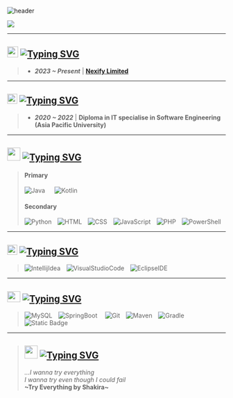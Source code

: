 ![header](https://capsule-render.vercel.app/api?type=waving&color=gradient&section=footer&height=135&text=Greetings%20everyone&fontSize=35&animation=fadeIn&fontAlign=22&fontAlignY=80)

![](http://github-profile-summary-cards.vercel.app/api/cards/profile-details?username=ICitiesMaxQ&theme=midnight_purple)

<hr>

## <img src="https://i.giphy.com/media/v1.Y2lkPTc5MGI3NjExY2dnMmR0YWFxNHJyYWZ5a29oZTY4NXprY2ZhZXE3cHJzYmN2b3N1NyZlcD12MV9pbnRlcm5hbF9naWZfYnlfaWQmY3Q9Zw/H1dxi6xdh4NGQCZSvz/giphy.gif" height=25> **[![Typing SVG](https://readme-typing-svg.demolab.com?font=Inconsolata&weight=600&size=30&duration=1200&pause=1000&color=81A6FF&vCenter=true&random=false&width=90&height=30&lines=Career)](https://git.io/typing-svg)**
> - ***2023 ~ Present*** | **[Nexify Limited](http://www.nexify.com.hk)**

<hr>

## <img src="https://media1.giphy.com/media/v1.Y2lkPTc5MGI3NjExbmw5Nzc3OHZ6ZDJ5b3Via3loYml3bmpwd3VvYjA3cTAxbHhkMjhxbyZlcD12MV9pbnRlcm5hbF9naWZfYnlfaWQmY3Q9Zw/l0HlOBZcl7sbV6LnO/giphy.webp" height=23> **[![Typing SVG](https://readme-typing-svg.demolab.com?font=Inconsolata&weight=600&size=30&duration=1200&pause=1000&color=81A6FF&vCenter=true&random=false&width=80&height=30&lines=Study)](https://git.io/typing-svg)** 
> - ***2020 ~ 2022*** | **Diploma in IT specialise in Software Engineering (Asia Pacific University)**

<hr>

## <img src="https://media0.giphy.com/media/v1.Y2lkPTc5MGI3NjExMmhmejR4NWpvb2w3enFiNnI3MXR0OTR1cHJ3OXd3a3YzNnR3c2xsaSZlcD12MV9pbnRlcm5hbF9naWZfYnlfaWQmY3Q9Zw/BmmfETghGOPrW/200.webp" height=30> **[![Typing SVG](https://readme-typing-svg.demolab.com?font=Inconsolata&weight=600&size=30&duration=2500&pause=1000&color=81A6FF&vCenter=true&random=false&width=320&height=30&lines=Programming+Languages)](https://git.io/typing-svg)**
> #### **Primary**
> ![Java](https://img.shields.io/badge/Java-%23eb8034?style=for-the-badge&logo=coffeescript&labelColor=%23000000) &emsp; ![Kotlin](https://img.shields.io/badge/Kotlin-%23a902eb?style=for-the-badge&logo=kotlin&labelColor=%23000000)
>
> #### **Secondary**
> ![Python](https://img.shields.io/badge/Python-%23f6cc44?style=for-the-badge&logo=python&labelColor=%23000000)&emsp;![HTML](https://img.shields.io/badge/HTML-%23eb732f?style=for-the-badge&logo=html5&labelColor=%23000000)&emsp;![CSS](https://img.shields.io/badge/CSS-%23254bdd?style=for-the-badge&logo=css3&labelColor=%23000000)&emsp;![JavaScript](https://img.shields.io/badge/JavaScript-%23eaca31?style=for-the-badge&logo=javascript&labelColor=%23000000)&emsp;![PHP](https://img.shields.io/badge/PHP-%237b7fb5?style=for-the-badge&logo=php&labelColor=%23000000)&emsp;![PowerShell](https://img.shields.io/badge/PowerShell-%23256db8?style=for-the-badge&logo=powershell&labelColor=%23000000)

<hr>

## <img src="https://media4.giphy.com/media/v1.Y2lkPTc5MGI3NjExa2F2YjYxcmp4NXJxOTRkNjRxb2c2NWNzMDJoNWg1d2MwNndxYnFibyZlcD12MV9pbnRlcm5hbF9naWZfYnlfaWQmY3Q9Zw/10dHotK4K8R0AM/giphy.webp" height=23> **[![Typing SVG](https://readme-typing-svg.demolab.com?font=Inconsolata&weight=600&size=30&duration=1200&pause=1000&color=81A6FF&vCenter=true&random=false&width=135&height=30&lines=Workspace)](https://git.io/typing-svg)**
> ![IntellijIdea](https://img.shields.io/badge/Intellij%20Idea-%23412b93?style=for-the-badge&logo=intellijidea&labelColor=%23000000)&emsp;![VisualStudioCode](https://img.shields.io/badge/Visual%20Studio%20Code-%23088dd3?style=for-the-badge&logo=visualstudiocode&labelColor=%23000000)&emsp;![EclipseIDE](https://img.shields.io/badge/Eclipse-%2333295a?style=for-the-badge&logo=eclipseide&labelColor=%23000000)

<hr>

## <img src="https://media0.giphy.com/media/v1.Y2lkPTc5MGI3NjExcXB2d2p2Mmxid2t2aDFnOHBydzEza3gxMjg1cW54cWNtOHo1ZW53dCZlcD12MV9pbnRlcm5hbF9naWZfYnlfaWQmY3Q9Zw/VbnUQpnihPSIgIXuZv/giphy.webp" height=25 width=30> **[![Typing SVG](https://readme-typing-svg.demolab.com?font=Inconsolata&weight=600&size=30&duration=2000&pause=1000&color=81A6FF&vCenter=true&random=false&width=290&height=30&lines=Technology+Backpack)](https://git.io/typing-svg)**
> ![MySQL](https://img.shields.io/badge/MySQL-%23005c84?style=for-the-badge&logo=mysql&labelColor=%23000000)&emsp;![SpringBoot](https://img.shields.io/badge/Spring%20Boot-%236db33f?style=for-the-badge&logo=springboot&labelColor=%23000000)&emsp;
![Git](https://img.shields.io/badge/Git-%23f05032?style=for-the-badge&logo=git&labelColor=%23000000)&emsp;![Maven](https://img.shields.io/badge/Maven-%23974676?style=for-the-badge&logo=apachemaven&labelColor=%23000000)&emsp;![Gradle](https://img.shields.io/badge/Gradle-%2329db2e?style=for-the-badge&logo=gradle&labelColor=%23000000)&emsp;![Static Badge](https://img.shields.io/badge/Figma-%23f25425?style=for-the-badge&logo=figma&labelColor=%23000000)

<hr>

> ## <img src="https://github.com/ICitiesMaxQ/ICitiesMaxQ/assets/69842262/87955de9-c87e-4e03-be06-cb098bbfbea2" height=30> **[![Typing SVG](https://readme-typing-svg.demolab.com?font=Inconsolata&weight=600&size=30&duration=1200&pause=1000&color=81A6FF&vCenter=true&random=false&width=90&height=30&lines=Quote)](https://git.io/typing-svg)** <br>
> *...I wanna try everything* <br>
> *I wanna try even though I could fail* <br>
> **\~Try Everything by Shakira\~**


